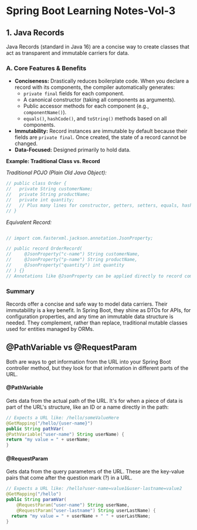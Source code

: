# Spring Boot Learning Notes-Vol-3

## 1. Java Records

Java Records (standard in Java 16) are a concise way to create classes that act as transparent and immutable carriers for data.

### A. Core Features & Benefits

- **Conciseness:** Drastically reduces boilerplate code. When you declare a record with its components, the compiler automatically generates:
  - `private final` fields for each component.
  - A canonical constructor (taking all components as arguments).
  - Public accessor methods for each component (e.g., `componentName()`).
  - `equals()`, `hashCode()`, and `toString()` methods based on all components.
- **Immutability:** Record instances are immutable by default because their fields are `private final`. Once created, the state of a record cannot be changed.
- **Data-Focused:** Designed primarily to hold data.

**Example: Traditional Class vs. Record**

_Traditional POJO (Plain Old Java Object):_

```java
// public class Order {
//   private String customerName;
//   private String productName;
//   private int quantity;
//   // Plus many lines for constructor, getters, setters, equals, hashCode, toString
// }
```

_Equivalent Record:_

```java

// import com.fasterxml.jackson.annotation.JsonProperty;

// public record OrderRecord(
//     @JsonProperty("c-name") String customerName,
//     @JsonProperty("p-name") String productName,
//     @JsonProperty("quantity") int quantity
// ) {}
// Annotations like @JsonProperty can be applied directly to record components.
```

### Summary

Records offer a concise and safe way to model data carriers. Their immutability is a key benefit. In Spring Boot, they shine as DTOs for APIs, for configuration properties, and any time an immutable data structure is needed. They complement, rather than replace, traditional mutable classes used for entities managed by ORMs.

## @PathVariable vs @RequestParam

Both are ways to get information from the URL into your Spring Boot controller method, but they look for that information in different parts of the URL.

#### @PathVariable

Gets data from the actual path of the URL. It's for when a piece of data is part of the URL's structure, like an ID or a name directly in the path:

```java
// Expects a URL like: /hello/someValueHere
@GetMapping("/hello/{user-name}")
public String pathVar(
@PathVariable("user-name") String userName) {
return "my value = " + userName;
}
```

#### @RequestParam

Gets data from the query parameters of the URL. These are the key-value pairs that come after the question mark (?) in a URL.

```java
// Expects a URL like: /hello?user-name=value1&user-lastname=value2
@GetMapping("/hello")
public String paramVar(
    @RequestParam("user-name") String userName,
    @RequestParam("user-lastname") String userLastName) {
  return "my value = " + userName + " " + userLastName;
}
```
